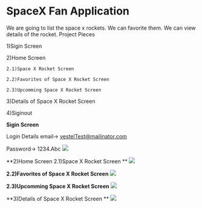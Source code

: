 # SpaceX Fan Application
We are going to list the space x rockets. We can favorite them. We can view details of the rocket.
Project Pieces 

1)Sigin Screen

2)Home Screen

    2.1)Space X Rocket Screen
  
    2.2)Favorites of Space X Rocket Screen
  
    2.3)Upcomming Space X Rocket Screen
    
3)Details of Space X Rocket Screen 

4)Siginout 

**Sigin Screen**

Login Details email-> vestelTest@mailinator.com

Password-> 1234.Abc
<img src="https://github.com/YugandharVadlamudi/SpaceX_Fan_Application/blob/master/app/images/siginscreen.png">

**2)Home Screen 
2.1)Space X Rocket Screen
** 
<img src="https://github.com/YugandharVadlamudi/SpaceX_Fan_Application/blob/master/app/images/Home_Screen.png">

**2.2)Favorites of Space X Rocket Screen**
<img src="https://github.com/YugandharVadlamudi/SpaceX_Fan_Application/blob/master/app/images/Favorites_Screen.png">

 **2.3)Upcomming Space X Rocket Screen**
 <img src="https://github.com/YugandharVadlamudi/SpaceX_Fan_Application/blob/master/app/images/Upcoming%20Rockets%20list.png">
 
 **3)Details of Space X Rocket Screen **
<img src="https://github.com/YugandharVadlamudi/SpaceX_Fan_Application/blob/master/app/images/Details%20activity.png">

